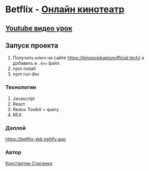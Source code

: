 # Betflix - [Онлайн кинотеатр](https://betflix-skk.netlify.app/)

## [Youtube видео урок](https://youtu.be/inReuj1yPjU)

## Запуск проекта

1. Получить ключ на сайте https://kinopoiskapiunofficial.tech/ и добавить в `.env` файл.
2. npm install
3. npm run dev

### Технологии

1. Javascript
2. React
3. Redux Toolkit + query
4. MUI

### Деплой

https://betflix-skk.netlify.app

### Автор

[Константин Стасенко](https://github.com/webdevkonstantin)
